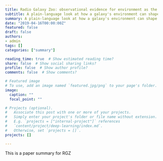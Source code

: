 ```yaml
---
title: Radio Galaxy Zoo: observational evidence for environment as the cause of radio source asymmetry
subtitle: A plain-language look at how a galaxy's environment can shape black hole jets
summary: A plain-language look at how a galaxy's environment can shape black hole jets
date: "2019-04-16T00:00:00Z"
featured: false
draft: false
authors:
- admin
tags: []
categories: ["summary"]

reading_time: true  # Show estimated reading time?
share: false  # Show social sharing links?
profile: false  # Show author profile?
comments: false  # Show comments?

# Featured image
# To use, add an image named `featured.jpg/png` to your page's folder. 
image:
  caption: ""
  focal_point: ""

# Projects (optional).
#   Associate this post with one or more of your projects.
#   Simply enter your project's folder or file name without extension.
#   E.g. `projects = ["internal-project"]` references 
#   `content/project/deep-learning/index.md`.
#   Otherwise, set `projects = []`.
projects: []

---
```


This is a paper summary for RGZ
